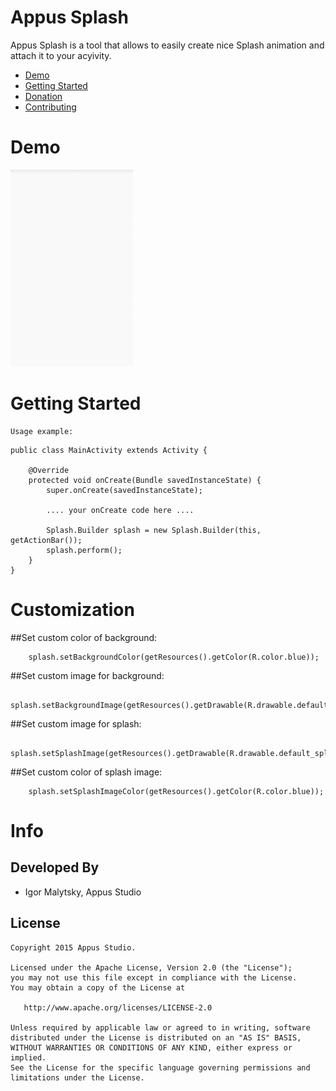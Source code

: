 Appus Splash
=====================

Appus Splash is a tool that allows to easily create nice Splash animation and attach it to your acyivity.

* [Demo](#demo)
* [Getting Started](#getting-started)
* [Donation](#donation)
* [Contributing](#contributing)

# Demo
![](https://github.com/roman-voronoy/Appus/blob/master/Splash/image/splash_demo.gif)

# Getting Started

```
Usage example:

```

    public class MainActivity extends Activity {

        @Override
        protected void onCreate(Bundle savedInstanceState) {
            super.onCreate(savedInstanceState);

            .... your onCreate code here ....

            Splash.Builder splash = new Splash.Builder(this, getActionBar());
            splash.perform();
        }
    }

# Customization

##Set custom color of background:

        splash.setBackgroundColor(getResources().getColor(R.color.blue));

##Set custom image for background:

        splash.setBackgroundImage(getResources().getDrawable(R.drawable.default_splash_image));

##Set custom image for splash:

        splash.setSplashImage(getResources().getDrawable(R.drawable.default_splash_image));

##Set custom color of splash image:

        splash.setSplashImageColor(getResources().getColor(R.color.blue));


# Info

Developed By
------------

* Igor Malytsky, Appus Studio

License
--------

    Copyright 2015 Appus Studio.

    Licensed under the Apache License, Version 2.0 (the "License");
    you may not use this file except in compliance with the License.
    You may obtain a copy of the License at

       http://www.apache.org/licenses/LICENSE-2.0

    Unless required by applicable law or agreed to in writing, software
    distributed under the License is distributed on an "AS IS" BASIS,
    WITHOUT WARRANTIES OR CONDITIONS OF ANY KIND, either express or implied.
    See the License for the specific language governing permissions and
    limitations under the License.